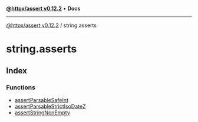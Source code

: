 [**@httpx/assert v0.12.2**](../README.md) • **Docs**

***

[@httpx/assert v0.12.2](../README.md) / string.asserts

# string.asserts

## Index

### Functions

- [assertParsableSafeInt](functions/assertParsableSafeInt.md)
- [assertParsableStrictIsoDateZ](functions/assertParsableStrictIsoDateZ.md)
- [assertStringNonEmpty](functions/assertStringNonEmpty.md)
